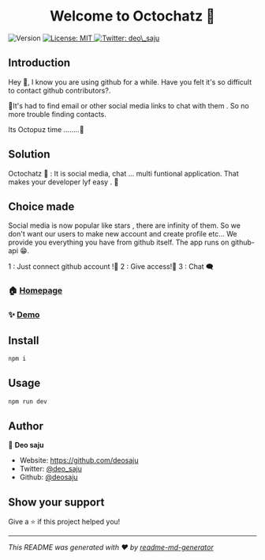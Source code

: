 <h1 align="center">Welcome to Octochatz 👋</h1>
<p>
  <img alt="Version" src="https://img.shields.io/badge/version-1.0-blue.svg?cacheSeconds=2592000" />
  <a href="#" target="_blank">
    <img alt="License: MIT" src="https://img.shields.io/badge/License-MIT-yellow.svg" />
  </a>
  <a href="https://twitter.com/deo\_saju" target="_blank">
    <img alt="Twitter: deo\_saju" src="https://img.shields.io/twitter/follow/deo\_saju.svg?style=social" />
  </a>
</p>


## Introduction

Hey 👋, I know you are using github for a while. Have you felt it's so difficult to contact github contributors?. 

💢It's had to find email or other social media links to chat with them . So no more trouble finding contacts.

Its Octopuz time ........🦑

## Solution

Octochatz 🦑 : It is social media, chat ...  multi funtional application. That makes your developer lyf easy . 🐥 

## Choice made

Social media is now popular like stars , there are infinity of them. So we don't want our users to make new account and create profile etc... We provide you everything you have from github itself. The app runs on github-api 😁.

1 : Just connect github account !🔑
2 : Give access!🔐
3 : Chat 🗨️



### 🏠 [Homepage](https://octo-chatz.vercel.app/)

### ✨ [Demo](https://octo-chatz.vercel.app/)

## Install

```sh
npm i
```

## Usage

```sh
npm run dev
```

## Author

👤 **Deo saju**

* Website: https://github.com/deosaju
* Twitter: [@deo\_saju](https://twitter.com/deo\_saju)
* Github: [@deosaju](https://github.com/deosaju)

## Show your support

Give a ⭐️ if this project helped you!

***
_This README was generated with ❤️ by [readme-md-generator](https://github.com/kefranabg/readme-md-generator)_
